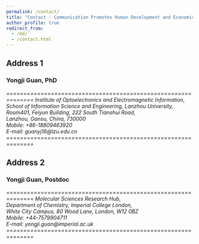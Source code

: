 ```yaml
---
permalink: /contact/
title: "Contact - Communication Promotes Human Development and Economic Well-Being"
author_profile: true
redirect_from: 
  - /md/
  - /contact.html
---
```


## Address 1

### Yongji Guan, PhD
<address>
==============================================================
Institute of Optoelectronics and Electromagnetic Information,<br /> 
School of Information Science and Engineering, Lanzhou University,<br /> 
Room401, Feiyun Building, 222 South Tianshui Road,<br /> 
Lanzhou, Gansu, China, 730000<br />
Mobile: +86-18809463920<br />
E-mail: guanyj16@lzu.edu.cn<br />
==============================================================
</address>

## Address 2

### Yongji Guan, Postdoc
<address>
==============================================================
Molecular Sciences Research Hub,<br /> 
Department of Chemistry, Imperial College London,<br />
White City Campus, 80 Wood Lane, London, W12 0BZ<br />
Mobile: +44-7579904711<br />
E-mail: yongji.guan@imperial.ac.uk<br />
==============================================================
</address>